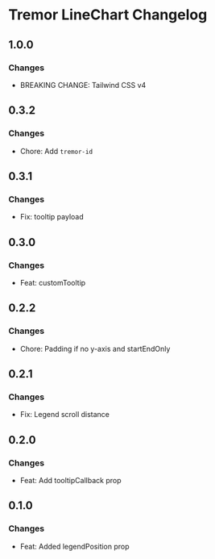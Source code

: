 # Tremor LineChart Changelog

## 1.0.0

### Changes

- BREAKING CHANGE: Tailwind CSS v4

## 0.3.2

### Changes

- Chore: Add `tremor-id`

## 0.3.1

### Changes

- Fix: tooltip payload

## 0.3.0

### Changes

- Feat: customTooltip

## 0.2.2

### Changes

- Chore: Padding if no y-axis and startEndOnly

## 0.2.1

### Changes

- Fix: Legend scroll distance

## 0.2.0

### Changes

- Feat: Add tooltipCallback prop

## 0.1.0

### Changes

- Feat: Added legendPosition prop
